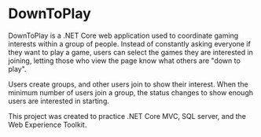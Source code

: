 # DownToPlay

DownToPlay is a .NET Core web application used to coordinate gaming interests within a group of people. 
Instead of constantly asking everyone if they want to play a game, users can select the games they are interested in joining, letting those who view the page know what others are "down to play".

Users create groups, and other users join to show their interest. When the minimum number of users join a group, the status changes to show enough users are interested in starting.

This project was created to practice .NET Core MVC, SQL server, and the Web Experience Toolkit.
